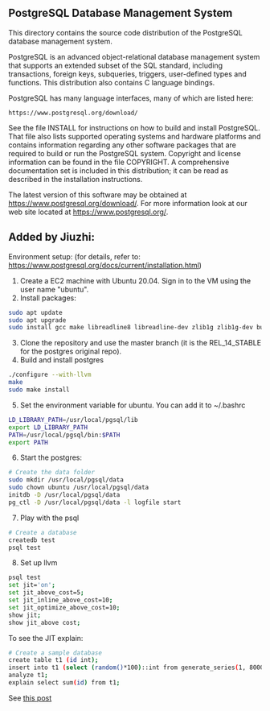## PostgreSQL Database Management System
This directory contains the source code distribution of the PostgreSQL
database management system.

PostgreSQL is an advanced object-relational database management system
that supports an extended subset of the SQL standard, including
transactions, foreign keys, subqueries, triggers, user-defined types
and functions.  This distribution also contains C language bindings.

PostgreSQL has many language interfaces, many of which are listed here:

	https://www.postgresql.org/download/

See the file INSTALL for instructions on how to build and install
PostgreSQL.  That file also lists supported operating systems and
hardware platforms and contains information regarding any other
software packages that are required to build or run the PostgreSQL
system.  Copyright and license information can be found in the
file COPYRIGHT.  A comprehensive documentation set is included in this
distribution; it can be read as described in the installation
instructions.

The latest version of this software may be obtained at
https://www.postgresql.org/download/.  For more information look at our
web site located at https://www.postgresql.org/.

## Added by Jiuzhi:
Environment setup: (for details, refer to: https://www.postgresql.org/docs/current/installation.html)
1. Create a EC2 machine with Ubuntu 20.04. Sign in to the VM using the user name "ubuntu".
2. Install packages:
```bash
sudo apt update
sudo apt upgrade
sudo install gcc make libreadline8 libreadline-dev zlib1g zlib1g-dev build-essential bison postgresql-client llvm clang flex
```
3. Clone the repository and use the master branch (it is the REL\_14\_STABLE for the postgres original repo).
4. Build and install postgres
```bash
./configure --with-llvm
make
sudo make install
```
5. Set the environment variable for ubuntu. You can add it to ~/.bashrc
```bash
LD_LIBRARY_PATH=/usr/local/pgsql/lib
export LD_LIBRARY_PATH
PATH=/usr/local/pgsql/bin:$PATH
export PATH
```
6. Start the postgres:
```bash
# Create the data folder
sudo mkdir /usr/local/pgsql/data
sudo chown ubuntu /usr/local/pgsql/data
initdb -D /usr/local/pgsql/data
pg_ctl -D /usr/local/pgsql/data -l logfile start
```
7. Play with the psql
```bash
# Create a database
createdb test
psql test
```

8. Set up llvm
```bash
psql test
set jit='on';
set jit_above_cost=5;
set jit_inline_above_cost=10;
set jit_optimize_above_cost=10;
show jit;
show jit_above cost;
```

To see the JIT explain:
```bash
# Create a sample database
create table t1 (id int);
insert into t1 (select (random()*100)::int from generate_series(1, 800000) as g);
analyze t1;
explain select sum(id) from t1;
```

See [this post](https://www.percona.com/blog/2018/11/19/installing-and-configuring-jit-in-postgresql-11/)

